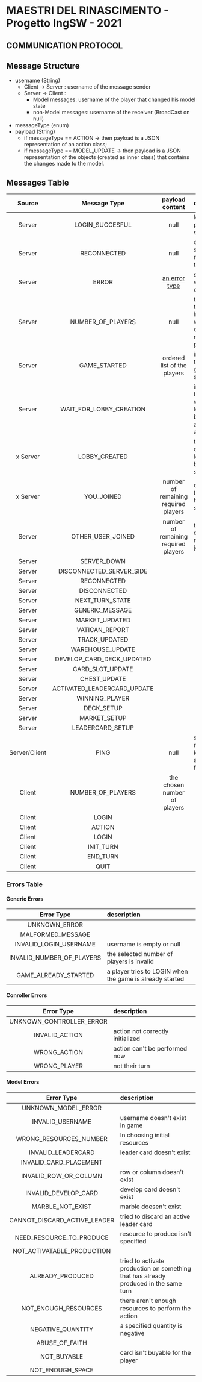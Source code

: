 # MAESTRI DEL RINASCIMENTO - Progetto IngSW - 2021

## COMMUNICATION PROTOCOL

## Message Structure
- username (String) 
  - Client -> Server :  username of the message sender
  - Server -> Client :  
    - Model messages: username of the player that changed his model state
    - non-Model messages: username of the receiver (BroadCast on null)
- messageType (enum)
- payload (String)
  - if messageType == ACTION -> then payload is a JSON representation of an action class;
  - if messageType == MODEL_UPDATE -> then payload is a JSON representation of the objects (created as inner class) that contains the changes made to the model.


## Messages Table
| Source     | Message Type  | payload content    |  description
| :----:     |    :----:   |          :----:  |     :----  |
| Server     | LOGIN_SUCCESFUL       | null    | login procedure is succesfull
| Server     | RECONNECTED        | null     | client  successfully reconnects to the server
| Server     | ERROR        | [an error type](#Errors-Table)  | sent to client when an error occurs
| Server     |  NUMBER_OF_PLAYERS       | null     | tell the client that server is in a state where he expects a number of player
| Server     | GAME_STARTED | ordered list of the players | indicates to all the client that game has started
| Server     | WAIT_FOR_LOBBY_CREATION |      | indicates to the client to wait till the lobby has been created and then try again to login
|x Server     | LOBBY_CREATED |      | tells the 1st client that lobby has been created succesfully
|x Server     | YOU_JOINED | number of remaining required players | confirms to the client that he joined succesfully
| Server     | OTHER_USER_JOINED |   number of remaining required players    | tells every client that a new player joined
| Server     | SERVER_DOWN |      | 
| Server     | DISCONNECTED_SERVER_SIDE |      | 
| Server     | RECONNECTED |      | 
| Server     | DISCONNECTED |      | 
| Server     | NEXT_TURN_STATE |      | 
| Server     | GENERIC_MESSAGE |      | 
| Server     | MARKET_UPDATED |      | 
| Server     | VATICAN_REPORT |      | 
| Server     | TRACK_UPDATED |      | 
| Server     | WAREHOUSE_UPDATE |      | 
| Server     | DEVELOP_CARD_DECK_UPDATED |      | 
| Server     | CARD_SLOT_UPDATE |      | 
| Server     | CHEST_UPDATE |      | 
| Server     | ACTIVATED_LEADERCARD_UPDATE |      | 
| Server     | WINNING_PLAYER |      | 
| Server     | DECK_SETUP |      | 
| Server     | MARKET_SETUP |      | 
| Server     | LEADERCARD_SETUP |      | 
| Server/Client| PING        | null     | simple ping message to keep the socketTimeout from expiring
| Client     | NUMBER_OF_PLAYERS        |  the chosen number of players    | 
| Client     | LOGIN        |      | 
| Client     | ACTION        |      | 
| Client     | LOGIN        |      | 
| Client     | INIT_TURN |      | 
| Client     | END_TURN |      | 
| Client     | QUIT |      | 

  
### Errors Table
#### Generic Errors
| Error Type | description |
| :----: | :---- |
| UNKNOWN_ERROR | 
| MALFORMED_MESSAGE | 
| INVALID_LOGIN_USERNAME | username is empty or null 
| INVALID_NUMBER_OF_PLAYERS | the selected number of players is invalid
| GAME_ALREADY_STARTED | a player tries to LOGIN when the game is already started 
#### Conroller Errors
| Error Type | description |
| :----: | :---- |
| UNKNOWN_CONTROLLER_ERROR |
| INVALID_ACTION | action not correctly initialized 
| WRONG_ACTION | action can't be performed now 
| WRONG_PLAYER | not their turn 
#### Model Errors
| Error Type | description |
| :----: | :---- |
| UNKNOWN_MODEL_ERROR | 
| INVALID_USERNAME | username doesn't exist in game 
| WRONG_RESOURCES_NUMBER | In choosing initial resources 
| INVALID_LEADERCARD | leader card doesn't exist 
| INVALID_CARD_PLACEMENT | 
| INVALID_ROW_OR_COLUMN | row or column doesn't exist 
| INVALID_DEVELOP_CARD | develop card doesn't exist 
| MARBLE_NOT_EXIST | marble doesen't exist 
| CANNOT_DISCARD_ACTIVE_LEADER | tried to discard an active leader card 
| NEED_RESOURCE_TO_PRODUCE | resource to produce isn't specified 
| NOT_ACTIVATABLE_PRODUCTION | 
| ALREADY_PRODUCED | tried to activate production on something that has already produced in the same turn 
| NOT_ENOUGH_RESOURCES | there aren't enough resources to perform the action 
| NEGATIVE_QUANTITY | a specified quantity is negative 
| ABUSE_OF_FAITH | 
| NOT_BUYABLE | card isn't buyable for the player 
| NOT_ENOUGH_SPACE | 
